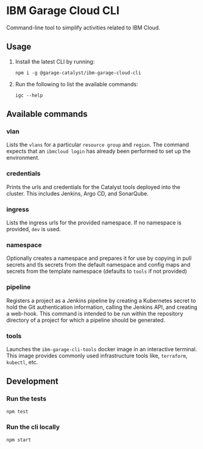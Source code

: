 # IBM Garage Cloud CLI

Command-line tool to simplify activities related to IBM Cloud.

## Usage

1. Install the latest CLI by running:

    ```
    npm i -g @garage-catalyst/ibm-garage-cloud-cli
    ```

2. Run the following to list the available commands:

    ```
    igc --help
    ```

## Available commands

### vlan

Lists the `vlans` for a particular `resource group` and `region`. The command
expects that an `ibmcloud login` has already been performed to set up the
environment.

### credentials

Prints the urls and credentials for the Catalyst tools deployed into the cluster.
This includes Jenkins, Argo CD, and SonarQube.

### ingress

Lists the ingress urls for the provided namespace. If no namespace
is provided, `dev` is used.

### namespace

Optionally creates a namespace and prepares it for use by copying in
pull secrets and tls secrets from the default namespace and config maps and
secrets from the template namespace (defaults to `tools` if not provided)

### pipeline

Registers a project as a Jenkins pipeline by creating a Kubernetes secret to hold 
the Git authentication information, calling the Jenkins API, and creating a web-hook.
This command is intended to be run within the repository directory of a project for 
which a pipeline should be generated.
 
### tools

Launches the `ibm-garage-cli-tools` docker image in an interactive
terminal. This image provides commonly used infrastructure tools like,
`terraform`, `kubectl`, etc.
 
## Development

### Run the tests

```bash
npm test
```

### Run the cli locally

```bash
npm start
```
